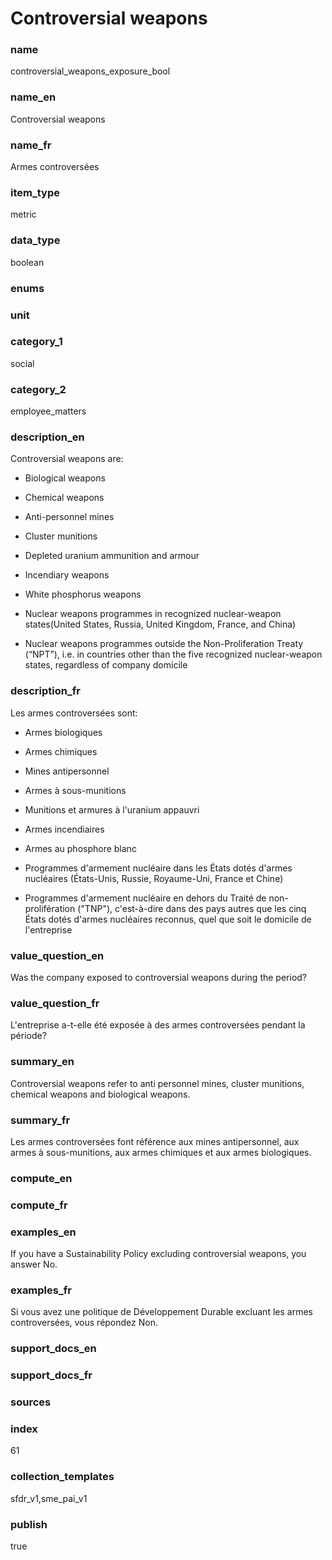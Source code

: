 # Controversial weapons

### name

controversial_weapons_exposure_bool

### name_en

Controversial weapons

### name_fr

Armes controversées

### item_type

metric

### data_type

boolean

### enums



### unit



### category_1

social

### category_2

employee_matters

### description_en


Controversial weapons are:  

 - Biological weapons  

 - Chemical weapons  

 - Anti-personnel mines  

 - Cluster munitions  

 - Depleted uranium ammunition and armour  

 - Incendiary weapons  

 - White phosphorus weapons  

 - Nuclear weapons programmes in recognized nuclear-weapon states(United States, Russia,
 United Kingdom, France, and China)  

 - Nuclear weapons programmes outside the Non-Proliferation Treaty (“NPT”), i.e. in countries other
 than the five recognized nuclear-weapon states, regardless of company domicile  



### description_fr


Les armes controversées sont:  

 - Armes biologiques  

 - Armes chimiques  

 - Mines antipersonnel  

 - Armes à sous-munitions  

 - Munitions et armures à l'uranium appauvri  

 - Armes incendiaires  

 - Armes au phosphore blanc  

 - Programmes d'armement nucléaire dans les États dotés d'armes nucléaires (États-Unis, Russie,
 Royaume-Uni, France et Chine)  

 - Programmes d'armement nucléaire en dehors du Traité de non-prolifération ("TNP"), c'est-à-dire
 dans des pays autres
 que les cinq États dotés d'armes nucléaires reconnus, quel que soit le domicile de l'entreprise
   



### value_question_en

Was the company exposed to controversial weapons during the period?

### value_question_fr

L'entreprise a-t-elle été exposée à des armes controversées pendant
la période?

### summary_en

Controversial weapons refer to anti personnel mines, cluster
munitions, chemical weapons and biological weapons.

### summary_fr

Les armes controversées font référence aux mines
antipersonnel, aux armes à sous-munitions, aux armes chimiques et aux armes
biologiques.

### compute_en



### compute_fr



### examples_en

If you have a Sustainability Policy excluding
controversial weapons, you answer No.

### examples_fr

Si vous avez une politique de Développement Durable
excluant les armes controversées, vous répondez Non.

### support_docs_en



### support_docs_fr



### sources


            
### index

61

### collection_templates

sfdr_v1,sme_pai_v1

### publish

true

